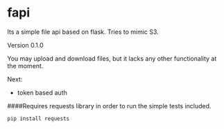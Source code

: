 fapi
====

Its a simple file api based on flask. Tries to mimic S3.

Version 0.1.0

You may upload and download files, but it lacks any other functionality at the moment.

Next:

- token based auth


####Requires requests library in order to run the simple tests included.

    pip install requests
